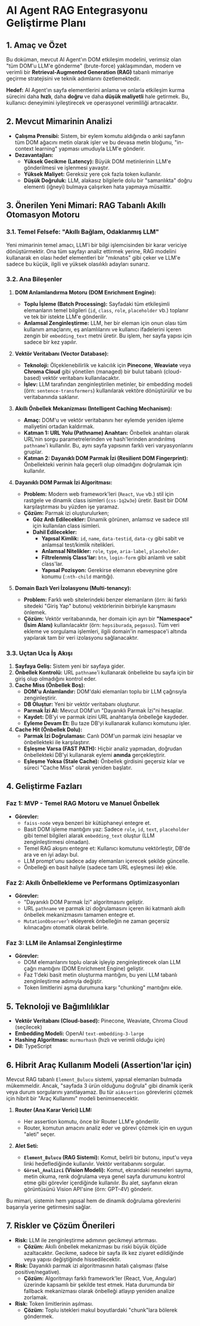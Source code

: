 # AI Agent RAG Entegrasyonu Geliştirme Planı

## 1. Amaç ve Özet

Bu doküman, mevcut AI Agent'ın DOM etkileşim modelini, verimsiz olan "tüm DOM'u LLM'e gönderme" (brute-force) yaklaşımından, modern ve verimli bir **Retrieval-Augmented Generation (RAG)** tabanlı mimariye geçirme stratejisini ve teknik adımlarını özetlemektedir.

**Hedef:** AI Agent'ın sayfa elementlerini anlama ve onlarla etkileşim kurma sürecini daha **hızlı**, daha **doğru** ve daha **düşük maliyetli** hale getirmek. Bu, kullanıcı deneyimini iyileştirecek ve operasyonel verimliliği artıracaktır.

## 2. Mevcut Mimarinin Analizi

*   **Çalışma Prensibi:** Sistem, bir eylem komutu aldığında o anki sayfanın tüm DOM ağacını metin olarak işler ve bu devasa metin bloğunu, "in-context learning" yapması umuduyla LLM'e gönderir.
*   **Dezavantajları:**
    *   **Yüksek Gecikme (Latency):** Büyük DOM metinlerinin LLM'e gönderilmesi ve işlenmesi yavaştır.
    *   **Yüksek Maliyet:** Gereksiz yere çok fazla token kullanılır.
    *   **Düşük Doğruluk:** LLM, alakasız bilgilerle dolu bir "samanlıkta" doğru elementi (iğneyi) bulmaya çalışırken hata yapmaya müsaittir.

## 3. Önerilen Yeni Mimari: RAG Tabanlı Akıllı Otomasyon Motoru

### 3.1. Temel Felsefe: "Akıllı Bağlam, Odaklanmış LLM"

Yeni mimarinin temel amacı, LLM'i bir bilgi işlemcisinden bir karar vericiye dönüştürmektir. Ona tüm sayfayı analiz ettirmek yerine, RAG modelini kullanarak en olası hedef elementleri bir "mıknatıs" gibi çeker ve LLM'e sadece bu küçük, ilgili ve yüksek olasılıklı adayları sunarız.

### 3.2. Ana Bileşenler

1.  **DOM Anlamlandırma Motoru (DOM Enrichment Engine):**
    *   **Toplu İşleme (Batch Processing):** Sayfadaki tüm etkileşimli elemanların temel bilgileri (`id`, `class`, `role`, `placeholder` vb.) toplanır ve tek bir istekte LLM'e gönderilir.
    *   **Anlamsal Zenginleştirme:** LLM, her bir eleman için onun olası tüm kullanım amaçlarını, eş anlamlılarını ve kullanıcı ifadelerini içeren zengin bir `embedding_text` metni üretir. Bu işlem, her sayfa yapısı için sadece bir kez yapılır.

2.  **Vektör Veritabanı (Vector Database):**
    *   **Teknoloji:** Ölçeklenebilirlik ve kalıcılık için **Pinecone**, **Weaviate** veya **Chroma Cloud** gibi yönetilen (managed) bir bulut tabanlı (cloud-based) vektör veritabanı kullanılacaktır.
    *   **İşlev:** LLM tarafından zenginleştirilen metinler, bir embedding modeli (örn: `sentence-transformers`) kullanılarak vektöre dönüştürülür ve bu veritabanında saklanır.

3.  **Akıllı Önbellek Mekanizması (Intelligent Caching Mechanism):**
    *   **Amaç:** DOM'u ve vektör veritabanını her eylemde yeniden işleme maliyetini ortadan kaldırmak.
    *   **Katman 1: URL Yolu (Pathname) Anahtarı:** Önbellek anahtarı olarak URL'nin sorgu parametrelerinden ve hash'lerinden arındırılmış `pathname`'i kullanılır. Bu, aynı sayfa yapısının farklı veri varyasyonlarını gruplar.
    *   **Katman 2: Dayanıklı DOM Parmak İzi (Resilient DOM Fingerprint):** Önbellekteki verinin hala geçerli olup olmadığını doğrulamak için kullanılır.

4.  **Dayanıklı DOM Parmak İzi Algoritması:**
    *   **Problem:** Modern web framework'leri (`React`, `Vue` vb.) stil için rastgele ve dinamik class isimleri (`css-1q2w3e`) üretir. Basit bir DOM karşılaştırması bu yüzden işe yaramaz.
    *   **Çözüm:** Parmak izi oluşturulurken;
        *   **Göz Ardı Edilecekler:** Dinamik görünen, anlamsız ve sadece stil için kullanılan class isimleri.
        *   **Dahil Edilecekler:**
            *   **Yapısal Kimlik:** `id`, `name`, `data-testid`, `data-cy` gibi sabit ve anlamsal test/kimlik nitelikleri.
            *   **Anlamsal Nitelikler:** `role`, `type`, `aria-label`, `placeholder`.
            *   **Filtrelenmiş Class'lar:** `btn`, `login-form` gibi anlamlı ve sabit class'lar.
            *   **Yapısal Pozisyon:** Gerekirse elemanın ebeveynine göre konumu (`:nth-child` mantığı).

5.  **Domain Bazlı Veri İzolasyonu (Multi-tenancy):**
    *   **Problem:** Farklı web sitelerindeki benzer elemanların (örn: iki farklı sitedeki "Giriş Yap" butonu) vektörlerinin birbiriyle karışmasını önlemek.
    *   **Çözüm:** Vektör veritabanında, her domain için ayrı bir **"Namespace" (İsim Alanı)** kullanılacaktır (örn: `hepsiburada`, `pegasus`). Tüm veri ekleme ve sorgulama işlemleri, ilgili domain'in namespace'i altında yapılarak tam bir veri izolasyonu sağlanacaktır.

### 3.3. Uçtan Uca İş Akışı

1.  **Sayfaya Geliş:** Sistem yeni bir sayfaya gider.
2.  **Önbellek Kontrolü:** URL `pathname`'i kullanarak önbellekte bu sayfa için bir giriş olup olmadığını kontrol eder.
3.  **Cache Miss (Önbellek Boş):**
    *   **DOM'u Anlamlandır:** DOM'daki elemanları toplu bir LLM çağrısıyla zenginleştirir.
    *   **DB Oluştur:** Yeni bir vektör veritabanı oluşturur.
    *   **Parmak İzi Al:** Mevcut DOM'un "Dayanıklı Parmak İzi"ni hesaplar.
    *   **Kaydet:** DB'yi ve parmak izini URL anahtarıyla önbelleğe kaydeder.
    *   **Eyleme Devam Et:** Bu taze DB'yi kullanarak kullanıcı komutunu işler.
4.  **Cache Hit (Önbellek Dolu):**
    *   **Parmak İzi Doğrulaması:** Canlı DOM'un parmak izini hesaplar ve önbellekteki ile karşılaştırır.
    *   **Eşleşme Varsa (FAST PATH):** Hiçbir analiz yapmadan, doğrudan önbellekteki DB'yi kullanarak eylemi **anında** gerçekleştirir.
    *   **Eşleşme Yoksa (Stale Cache):** Önbellek girdisini geçersiz kılar ve süreci "Cache Miss" olarak yeniden başlatır.

## 4. Geliştirme Fazları

### Faz 1: MVP - Temel RAG Motoru ve Manuel Önbellek
*   **Görevler:**
    *   `faiss-node` veya benzeri bir kütüphaneyi entegre et.
    *   Basit DOM işleme mantığını yaz: Sadece `role`, `id`, `text`, `placeholder` gibi temel bilgileri alarak `embedding_text` oluştur (LLM zenginleştirmesi olmadan).
    *   Temel RAG akışını entegre et: Kullanıcı komutunu vektörleştir, DB'de ara ve en iyi adayı bul.
    *   LLM prompt'unu sadece aday elemanları içerecek şekilde güncelle.
    *   Önbelleği en basit haliyle (sadece tam URL eşleşmesi ile) ekle.

### Faz 2: Akıllı Önbellekleme ve Performans Optimizasyonları
*   **Görevler:**
    *   "Dayanıklı DOM Parmak İzi" algoritmasını geliştir.
    *   URL `pathname` ve parmak izi doğrulamasını içeren iki katmanlı akıllı önbellek mekanizmasını tamamen entegre et.
    *   `MutationObserver`'ı ekleyerek önbelleğin ne zaman geçersiz kılınacağını otomatik olarak belirle.

### Faz 3: LLM ile Anlamsal Zenginleştirme
*   **Görevler:**
    *   DOM elemanlarını toplu olarak işleyip zenginleştirecek olan LLM çağrı mantığını (DOM Enrichment Engine) geliştir.
    *   Faz 1'deki basit metin oluşturma mantığını, bu yeni LLM tabanlı zenginleştirme adımıyla değiştir.
    *   Token limitlerini aşma durumuna karşı "chunking" mantığını ekle.

## 5. Teknoloji ve Bağımlılıklar

*   **Vektör Veritabanı (Cloud-based):** Pinecone, Weaviate, Chroma Cloud (seçilecek)
*   **Embedding Modeli:** OpenAI `text-embedding-3-large`
*   **Hashing Algoritması:** `murmurhash` (hızlı ve verimli olduğu için)
*   **Dil:** TypeScript

## 6. Hibrit Araç Kullanım Modeli (Assertion'lar için)

Mevcut RAG tabanlı `Element_Bulucu` sistemi, yapısal elemanları bulmada mükemmeldir. Ancak, "sayfada 3 ürün olduğunu doğrula" gibi dinamik içerik veya durum sorgularını yanıtlayamaz. Bu tür `aiAssertion` görevlerini çözmek için hibrit bir "Araç Kullanımı" modeli benimsenecektir.

1.  **Router (Ana Karar Verici) LLM:**
    *   Her assertion komutu, önce bir Router LLM'e gönderilir.
    *   Router, komutun amacını analiz eder ve görevi çözmek için en uygun "aleti" seçer.

2.  **Alet Seti:**
    *   **`Element_Bulucu` (RAG Sistemi):** Komut, belirli bir butonu, input'u veya linki hedeflediğinde kullanılır. Vektör veritabanını sorgular.
    *   **`Görsel_Analizci` (Vision Modeli):** Komut, ekrandaki nesneleri sayma, metin okuma, renk doğrulama veya genel sayfa durumunu kontrol etme gibi görevler içerdiğinde kullanılır. Bu alet, sayfanın ekran görüntüsünü Vision API'sine (örn: GPT-4V) gönderir.

Bu mimari, sistemin hem yapısal hem de dinamik doğrulama görevlerini başarıyla yerine getirmesini sağlar.

## 7. Riskler ve Çözüm Önerileri

*   **Risk:** LLM ile zenginleştirme adımının gecikmeyi artırması.
    *   **Çözüm:** Akıllı önbellek mekanizması bu riski büyük ölçüde azaltacaktır. Gecikme, sadece bir sayfa ilk kez ziyaret edildiğinde veya yapısı değiştiğinde hissedilecektir.
*   **Risk:** Dayanıklı parmak izi algoritmasının hatalı çalışması (false positive/negative).
    *   **Çözüm:** Algoritmayı farklı framework'ler (React, Vue, Angular) üzerinde kapsamlı bir şekilde test etmek. Hata durumunda bir fallback mekanizması olarak önbelleği atlayıp yeniden analize zorlamak.
*   **Risk:** Token limitlerinin aşılması.
    *   **Çözüm:** Toplu istekleri makul boyutlardaki "chunk"lara bölerek göndermek. 